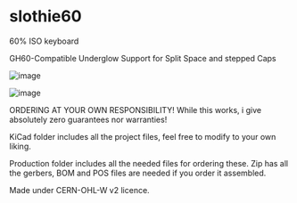 # slothie60
60% ISO keyboard

GH60-Compatible
Underglow
Support for Split Space and stepped Caps

![image](https://i.imgur.com/30GPxfj.png)

![image](https://i.imgur.com/vXrQs6w.png)

ORDERING AT YOUR OWN RESPONSIBILITY! While this works, i give absolutely zero guarantees nor warranties!

KiCad folder includes all the project files, feel free to modify to your own liking. 

Production folder includes all the needed files for ordering these. Zip has all the gerbers, BOM and POS files are needed if you order it assembled.


Made under CERN-OHL-W v2 licence.

